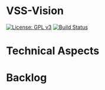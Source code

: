 VSS-Vision 
==========
[![License: GPL v3](https://img.shields.io/badge/License-GPL%20v3-blue.svg)][gpl3]
[![Build Status](https://travis-ci.org/SIRLab/VSS-Vision.svg?branch=master)][travis]

Technical Aspects
=================

Backlog
=======

[protobuf]: https://developers.google.com/protocol-buffers/
[zmq]: http://zeromq.org/
[opencv]: http://opencv.org/
[glfw]: http://www.glfw.org/
[imgui]: https://github.com/ocornut/imgui/
[qt]: https://www.qt.io/

[gpl3]: http://www.gnu.org/licenses/gpl-3.0/
[documentation]: http://sirlab.github.io/assets/docs/doc_vision/html/index.html
[vss]: http://www.cbrobotica.org/
[travis]: https://travis-ci.org/SIRLab/VSS-Vision
